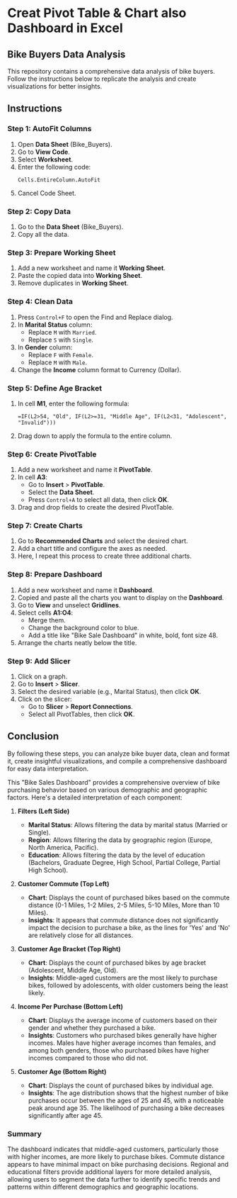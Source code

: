 # Creat Pivot Table & Chart also Dashboard in Excel
## Bike Buyers Data Analysis

This repository contains a comprehensive data analysis of bike buyers. Follow the instructions below to replicate the analysis and create visualizations for better insights.

## Instructions

### Step 1: AutoFit Columns
1. Open **Data Sheet** (Bike_Buyers).
2. Go to **View Code**.
3. Select **Worksheet**.
4. Enter the following code:
   ```vba
   Cells.EntireColumn.AutoFit
   ```
5. Cancel Code Sheet.

### Step 2: Copy Data
1. Go to the **Data Sheet** (Bike_Buyers).
2. Copy all the data.

### Step 3: Prepare Working Sheet
1. Add a new worksheet and name it **Working Sheet**.
2. Paste the copied data into **Working Sheet**.
3. Remove duplicates in **Working Sheet**.

### Step 4: Clean Data
1. Press `Control+F` to open the Find and Replace dialog.
2. In **Marital Status** column:
   - Replace `M` with `Married`.
   - Replace `S` with `Single`.
3. In **Gender** column:
   - Replace `F` with `Female`.
   - Replace `M` with `Male`.
4. Change the **Income** column format to Currency (Dollar).

### Step 5: Define Age Bracket
1. In cell **M1**, enter the following formula:
   ```excel
   =IF(L2>54, "Old", IF(L2>=31, "Middle Age", IF(L2<31, "Adolescent", "Invalid")))
   ```
2. Drag down to apply the formula to the entire column.

### Step 6: Create PivotTable
1. Add a new worksheet and name it **PivotTable**.
2. In cell **A3**:
   - Go to **Insert** > **PivotTable**.
   - Select the **Data Sheet**.
   - Press `Control+A` to select all data, then click **OK**.
3. Drag and drop fields to create the desired PivotTable.

### Step 7: Create Charts
1. Go to **Recommended Charts** and select the desired chart.
2. Add a chart title and configure the axes as needed.
3. Here, I repeat this process to create three additional charts.

### Step 8: Prepare Dashboard
1. Add a new worksheet and name it **Dashboard**.
2. Copied and paste all the charts you want to display on the **Dashboard**.
3. Go to **View** and unselect **Gridlines**.
4. Select cells **A1:O4**:
   - Merge them.
   - Change the background color to blue.
   - Add a title like "Bike Sale Dashboard" in white, bold, font size 48.
5. Arrange the charts neatly below the title.

### Step 9: Add Slicer
1. Click on a graph.
2. Go to **Insert** > **Slicer**.
3. Select the desired variable (e.g., Marital Status), then click **OK**.
4. Click on the slicer:
   - Go to **Slicer** > **Report Connections**.
   - Select all PivotTables, then click **OK**.

## Conclusion
By following these steps, you can analyze bike buyer data, clean and format it, create insightful visualizations, and compile a comprehensive dashboard for easy data interpretation.

This "Bike Sales Dashboard" provides a comprehensive overview of bike purchasing behavior based on various demographic and geographic factors. Here's a detailed interpretation of each component:

1. **Filters (Left Side)**
   - **Marital Status**: Allows filtering the data by marital status (Married or Single).
   - **Region**: Allows filtering the data by geographic region (Europe, North America, Pacific).
   - **Education**: Allows filtering the data by the level of education (Bachelors, Graduate Degree, High School, Partial College, Partial High School).

2. **Customer Commute (Top Left)**
   - **Chart**: Displays the count of purchased bikes based on the commute distance (0-1 Miles, 1-2 Miles, 2-5 Miles, 5-10 Miles, More than 10 Miles).
   - **Insights**: It appears that commute distance does not significantly impact the decision to purchase a bike, as the lines for 'Yes' and 'No' are relatively close for all distances.

3. **Customer Age Bracket (Top Right)**
   - **Chart**: Displays the count of purchased bikes by age bracket (Adolescent, Middle Age, Old).
   - **Insights**: Middle-aged customers are the most likely to purchase bikes, followed by adolescents, with older customers being the least likely.

4. **Income Per Purchase (Bottom Left)**
   - **Chart**: Displays the average income of customers based on their gender and whether they purchased a bike.
   - **Insights**: Customers who purchased bikes generally have higher incomes. Males have higher average incomes than females, and among both genders, those who purchased bikes have higher incomes compared to those who did not.

5. **Customer Age (Bottom Right)**
   - **Chart**: Displays the count of purchased bikes by individual age.
   - **Insights**: The age distribution shows that the highest number of bike purchases occur between the ages of 25 and 45, with a noticeable peak around age 35. The likelihood of purchasing a bike decreases significantly after age 45.

### Summary
The dashboard indicates that middle-aged customers, particularly those with higher incomes, are more likely to purchase bikes. Commute distance appears to have minimal impact on bike purchasing decisions. Regional and educational filters provide additional layers for more detailed analysis, allowing users to segment the data further to identify specific trends and patterns within different demographics and geographic locations.


